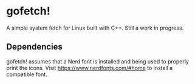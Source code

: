 # gofetch!

A simple system fetch for Linux built with C++. Still a work in progress.


## Dependencies

gofetch! assumes that a Nerd font is installed and being used to properly print the icons. Visit https://www.nerdfonts.com/#home to install a compatible font.